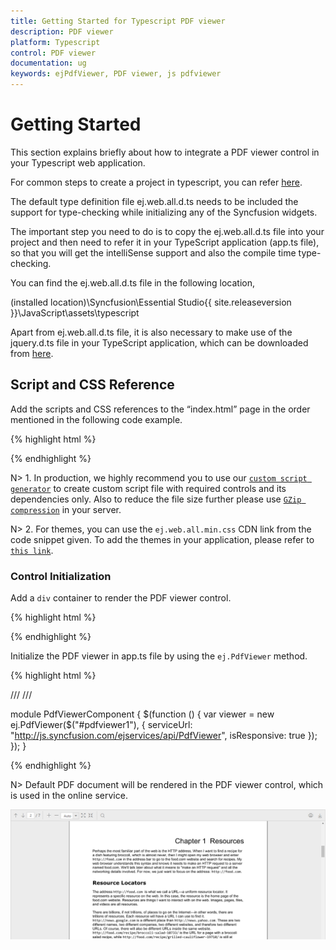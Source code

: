```yaml
---
title: Getting Started for Typescript PDF viewer
description: PDF viewer 
platform: Typescript
control: PDF viewer
documentation: ug
keywords: ejPdfViewer, PDF viewer, js pdfviewer
---
```


# Getting Started

This section explains briefly about how to integrate a PDF viewer control in your Typescript web application.

For common steps to create a project in typescript, you can refer [here](https://help.syncfusion.com/js/typescript).

The default type definition file ej.web.all.d.ts needs to be included the support for type-checking while initializing any of the Syncfusion widgets. 

The important step you need to do is to copy the ej.web.all.d.ts file into your project and then need to refer it in your TypeScript application (app.ts file), so that you will get the intelliSense support and also the compile time type-checking.

You can find the ej.web.all.d.ts file in the following location,

(installed location)\Syncfusion\Essential Studio\{{ site.releaseversion }}\JavaScript\assets\typescript

Apart from ej.web.all.d.ts file, it is also necessary to make use of the jquery.d.ts file in your TypeScript application, which can be downloaded from [here](https://github.com/DefinitelyTyped/DefinitelyTyped).

## Script and CSS Reference

Add the scripts and CSS references to the “index.html” page in the order mentioned in the following code example.

{% highlight html %}

<!DOCTYPE html>
<html>
<head>
    <link href="http://cdn.syncfusion.com/{{ site.releaseversion }}/js/web/bootstrap-theme/ej.web.all.min.css" rel="stylesheet" />
    <script src="https://code.jquery.com/jquery-3.0.0.min.js"></script>
    <script src="http://cdn.syncfusion.com/js/assets/external/jsrender.min.js" type="text/javascript"></script>
    <script src="https://ajax.aspnetcdn.com/ajax/jquery.validate/1.14.0/jquery.validate.min.js"></script>
    <script src="http://cdn.syncfusion.com/{{ site.releaseversion }}/js/web/ej.web.all.min.js" type="text/javascript"></script>
    <script src="app.js"></script>
</head>
<body>
</body>
</html>

{% endhighlight %}

N> 1. In production, we highly recommend you to use our [`custom script generator`](http://help.syncfusion.com/js/custom-script-generator) to create custom script file with required controls and its dependencies only. Also to reduce the file size further please use [`GZip compression`](https://developers.google.com/web/fundamentals/performance/optimizing-content-efficiency/optimize-encoding-and-transfer?hl=en) in your server.

N> 2. For themes, you can use the `ej.web.all.min.css` CDN link from the code snippet given. To add the themes in your application, please refer to [`this link`](http://help.syncfusion.com/js/theming-in-essential-javascript-components).


### Control Initialization

Add a `div` container to render the PDF viewer control.

{% highlight html %}

<!DOCTYPE html>
<html>    
     <body>
         <div id="pdfviewer1"></div>
     </body>
</html>

{% endhighlight %}

Initialize the PDF viewer in app.ts file by using the `ej.PdfViewer` method.

{% highlight html %}

/// <reference path="../tsfiles/jquery.d.ts"></reference>
/// <reference path="../tsfiles/ej.web.all.d.ts"></reference>

module PdfViewerComponent {
    $(function () {
        var viewer = new ej.PdfViewer($("#pdfviewer1"), {
            serviceUrl: "http://js.syncfusion.com/ejservices/api/PdfViewer",
            isResponsive: true
        });
    });
}

{% endhighlight %}


N> Default PDF document will be rendered in the PDF viewer control, which is used in the online service.

![](getting-started_images/pdfviewer.png)

